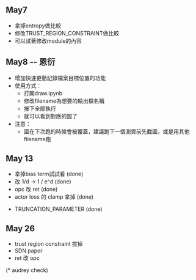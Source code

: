 ## May7
* 拿掉entropy做比較
* 修改TRUST_REGION_CONSTRAINT做比較
* 可以試著修改module的內容

## May8 -- 恩衍
* 增加快速更動記錄檔案目標位置的功能
* 使用方式：
    * 打開draw.ipynb
    * 修改filename為想要的輸出檔名稱
    * 按下全部執行
    * 就可以看到對應的圖了
* 注意：
    * 圖在下次跑的時候會被覆蓋，建議跑下一個測資前先截圖，或是用其他filename跑

## May 13 
* 拿掉bias term試試看 (done)
* 改 1/d -> 1 / e^d (done)
* opc 改 ret (done)
* actor loss 的 clamp 拿掉 (done)
<!-- * 用 V(s) 跟 Q-ret 的 mse 去做update (看P.8 V^target, Appendix D有寫導出的方法) -->
* TRUNCATION_PARAMETER (done)

## May 26
* trust region constraint 拔掉
* SDN paper
* ret 改 opc

(* audrey check)